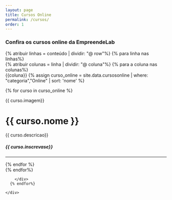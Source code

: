 ```yaml
---
layout: page
title: Cursos Online
permalink: /cursos/
order: 1
---
```

 <script async src="//pagead2.googlesyndication.com/pagead/js/adsbygoogle.js"></script>
<!-- codecamp -->
<ins class="adsbygoogle"
     style="display:block"
     data-ad-client="ca-pub-3011890130990408"
     data-ad-slot="9846490006"
     data-ad-format="auto"></ins>
<script>
(adsbygoogle = window.adsbygoogle || []).push({});
</script>

### Confira os cursos online da EmpreendeLab
<div class = "container">
      {% atribuir linhas = conteúdo | dividir: "@ row"%}
      {% para linha nas linhas%}
        <div class ="row" id ="row- {{forloop.index}}">
  {% atribuir colunas = linha | dividir: "@ coluna"%}
          {% para a coluna nas colunas%}
            <div class = "col-sm - {{12 | division_by: forloop.length}}">
              {{coluna}}
{% assign curso_online = site.data.cursosonline  | where: "categoria","Online" | sort: 'nome'  %}

{% for curso in curso_online %}
<p>{{ curso.imagem}}</p>
<h1 class="post-title">{{ curso.nome }} </h1>

<p>{{ curso.descricao}}</p>

<h5>{{ curso.inscrevase}}</h5>

<hr>
 {% endfor %}

   </div>
          {% endfor%}

        </div>
      {% endfor%}

    </div>
